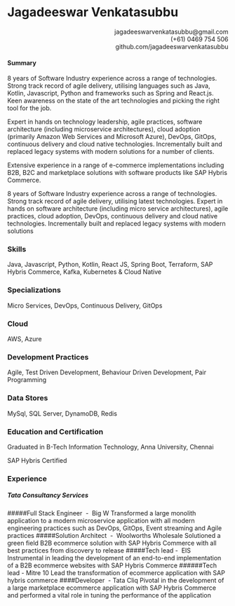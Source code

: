 # Jagadeeswar Venkatasubbu
<div style='text-align: right;'>
    jagadeeswarvenkatasubbu@gmail.com
</div>
<div style='text-align: right;'>
    (+61) 0469 754 506
</div>
<div style='text-align: right;'>
    github.com/jagadeeswarvenkatasubbu
</div>

#### Summary

8 years of Software Industry experience across a range of technologies. Strong
track record of agile delivery, utilising languages such as Java, Kotlin, Javascript,
Python and frameworks such as Spring and React.js. Keen awareness on the
state of the art technologies and picking the right tool for the job.

Expert in hands on technology leadership, agile practices, software architecture
(including microservice architectures), cloud adoption (primarily Amazon Web
Services and Microsoft Azure), DevOps, GitOps, continuous delivery and cloud
native technologies. Incrementally built and replaced legacy systems with
modern solutions for a number of clients.

Extensive experience in a range of e-commerce implementations including B2B,
B2C and marketplace solutions with software products like SAP Hybris
Commerce.

8 years of Software Industry experience
across a range of technologies. Strong
track record of agile delivery, utilising
latest technologies. Expert in hands on
software architecture (including micro
service architectures), agile practices,
cloud adoption, DevOps, continuous
delivery and cloud native technologies.
Incrementally built and replaced legacy
systems with modern solutions


### Skills
Java, Javascript, Python, Kotlin, React JS,
Spring Boot, Terraform, SAP Hybris
Commerce, Kafka, Kubernetes & Cloud
Native


### Specializations
Micro Services, DevOps, Continuous
Delivery, GitOps


### Cloud
AWS, Azure

### Development Practices
Agile, Test Driven Development,
Behaviour Driven Development, Pair
Programming

### Data Stores
MySql, SQL Server, DynamoDB, Redis

### Education and Certification
Graduated in B-Tech Information
Technology, Anna University, Chennai

SAP Hybris Certified


### Experience
##### Tata Consultancy Services
#####Full Stack Engineer ​ - ​ Big W
Transformed
a
large
monolith
application to a modern microservice
application with all modern engineering
practices such as DevOps, GitOps, Event
streaming and Agile practices
#####Solution Architect ​ - ​ Woolworths Wholesale
Solutioned a green field B2B ecommerce
solution with SAP Hybris Commerce
with all best practices from discovery to
release
#####Tech lead - ​ EIS
Instrumental in leading the development
of an end-to-end implementation of a
B2B ecommerce websites with SAP
Hybris Commerce
######Tech lead - ​ Mitre 10
Lead the transformation of ecommerce
application with SAP hybris commerce
####Developer ​ - Tata Cliq
Pivotal in the development of a large
marketplace ecommerce application
with SAP Hybris Commerce and
performed a vital role in tuning the
performance of the application